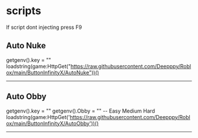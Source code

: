 # scripts

If script dont injecting press F9


Auto Nuke
--------------------------------------------------------------------------------------------------------------------------------------------------------------------------------
getgenv().key = ""
loadstring(game:HttpGet("https://raw.githubusercontent.com/Deepppy/Roblox/main/ButtonInfinityX/AutoNuke"))()

--------------------------------------------------------------------------------------------------------------------------------------------------------------------------------
Auto Obby
--------------------------------------------------------------------------------------------------------------------------------------------------------------------------------
getgenv().key = ""
getgenv().Obby = ""
-- Easy Medium Hard
loadstring(game:HttpGet('https://raw.githubusercontent.com/Deepppy/Roblox/main/ButtonInfinityX/AutoObby'))()

--------------------------------------------------------------------------------------------------------------------------------------------------------------------------------
